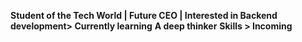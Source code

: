 **Student of the Tech World | Future CEO | Interested in Backend development> Currently learning**
**A deep thinker**
**Skills > Incoming**
